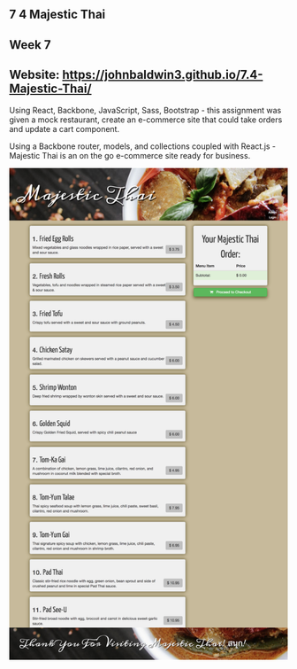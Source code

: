 ## 7 4 Majestic Thai
Week 7
------
Website: https://johnbaldwin3.github.io/7.4-Majestic-Thai/
------
Using React, Backbone, JavaScript, Sass, Bootstrap - this assignment was given a mock restaurant, create an e-commerce site that could take orders and update a cart component.

Using a Backbone router, models, and collections coupled with React.js - Majestic Thai is an on the go e-commerce site ready for business.

![alt tag](https://github.com/johnbaldwin3/7.4-Majestic-Thai/blob/master/app/images/majesticthai.png)
